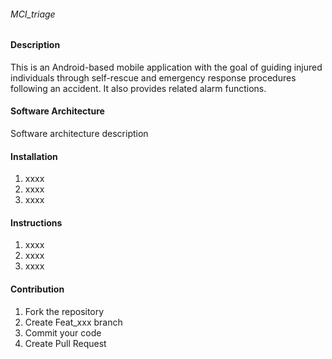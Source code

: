 ###### MCI_triage


#### Description
This is an Android-based mobile application with the goal of guiding injured individuals through self-rescue and emergency response procedures following an accident. It also provides related alarm functions.

#### Software Architecture
Software architecture description

#### Installation

1.  xxxx
2.  xxxx
3.  xxxx

#### Instructions

1.  xxxx
2.  xxxx
3.  xxxx

#### Contribution

1.  Fork the repository
2.  Create Feat_xxx branch
3.  Commit your code
4.  Create Pull Request


